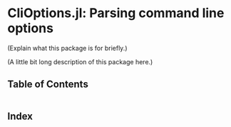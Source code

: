 # CliOptions.jl: Parsing command line options

(Explain what this package is for briefly.)

(A little bit long description of this package here.)

## Table of Contents
```@contents
```

## Index
```@index
```
